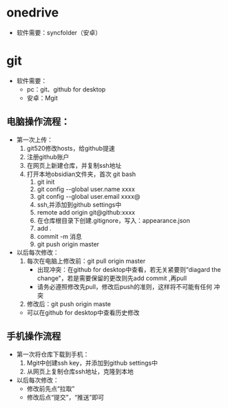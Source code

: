 # onedrive
- 软件需要：syncfolder（安卓）
# git
- 软件需要：
	- pc：git、github for desktop
	- 安卓：Mgit
## 电脑操作流程：
- 第一次上传：
	1. git520修改hosts，给github提速
	2. 注册github账户
	3. 在网页上新建仓库，并复制ssh地址
	4. 打开本地obsidian文件夹，首次 git bash
		1. git init
		2. git config --global user.name xxxx
		3. git config --global user.email xxxx@
		4. ssh,并添加到github settings中
		5. remote add origin git@github:xxxx
		6. 在仓库根目录下创建.gitignore，写入：appearance.json
		7. add .
		8. commit -m 消息
		9. git push origin master
- 以后每次修改：
	1. 每次在电脑上修改前：git pull origin master
		- 出现冲突：在github for desktop中查看，若无关紧要则“diagard the change"，若是需要保留的更改则先add commit ,再pull
		- 请务必遵照修改先pull，修改后push的准则，这样将不可能有任何 冲突
	2. 修改后：git push origin maste
	- 可以在github for desktop中查看历史修改
## 手机操作流程
- 第一次将仓库下载到手机：
	1. Mgit中创建ssh key，并添加到github settings中
	2. 从网页上复制仓库ssh地址，克隆到本地
- 以后每次修改：
	- 修改前先点“拉取”
	- 修改后点“提交”，“推送”即可